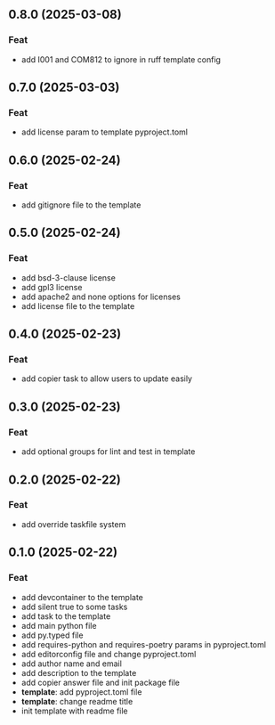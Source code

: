 ## 0.8.0 (2025-03-08)

### Feat

- add I001 and COM812 to ignore in ruff template config

## 0.7.0 (2025-03-03)

### Feat

- add license param to template pyproject.toml

## 0.6.0 (2025-02-24)

### Feat

- add gitignore file to the template

## 0.5.0 (2025-02-24)

### Feat

- add bsd-3-clause license
- add gpl3 license
- add apache2 and none options for licenses
- add license file to the template

## 0.4.0 (2025-02-23)

### Feat

- add copier task to allow users to update easily

## 0.3.0 (2025-02-23)

### Feat

- add optional groups for lint and test in template

## 0.2.0 (2025-02-22)

### Feat

- add override taskfile system

## 0.1.0 (2025-02-22)

### Feat

- add devcontainer to the template
- add silent true to some tasks
- add task to the template
- add main python file
- add py.typed file
- add requires-python and requires-poetry params in pyproject.toml
- add editorconfig file and change pyproject.toml
- add author name and email
- add description to the template
- add copier answer file and init package file
- **template**: add pyproject.toml file
- **template**: change readme title
- init template with readme file
